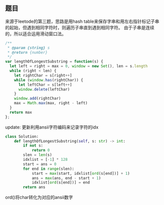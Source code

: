 ## 题目
来源于leetode的第三题，思路是用hash table来保存字串和用左右指针标记子串的起始，但遇到相同字符时，则遍历子串直到遇到相同字符。
由于子串是连续的，所以适合运用滑动窗口法。

```js
/**
 * @param {string} s
 * @return {number}
 */
var lengthOfLongestSubstring = function(s) {
  let left = right = max = 0, window = new Set(), len = s.length
  while (right < len) {
    let rightChar = s[right++]
    while (window.has(rightChar)) {
      let leftChar = s[left++]
      window.delete(leftChar)
    }
    window.add(rightChar)
    max = Math.max(max, right - left)
  }
  return max
};
```
update: 更新利用ansii字符编码来记录字符的idx
```python
class Solution:
    def lengthOfLongestSubstring(self, s: str) -> int:
        if not s:
            return 0
        slen = len(s)
        idxlist = [-1] * 128
        start = ans = 0
        for end in range(slen):
            start = max(start, idxlist[ord(s[end])] + 1)
            ans = max(ans, end - start + 1)
            idxlist[ord(s[end])] = end
        return ans
```
ord()将char转化为对应的ansii数字
